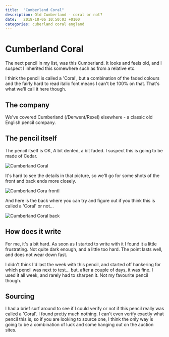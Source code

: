 ```yaml
---
title:  "Cumberland Coral"
description: Old Cumberland - coral or not?
date:   2018-10-06 10:50:03 +0100
categories: cuberland coral england
---
```


# Cumberland Coral

The next pencil in my list, was this Cumberland. It looks and feels old,
and I suspect I inherited this somewhere such as from a relative etc.

I think the pencil is called a 'Coral', but a combination of the faded
colours and the fairly hard to read italic font means I can't be 100%
on that. That's what we'll call it here though.

## The company

We've covered Cumberland (/Derwent/Rexel) elsewhere - a classic old
English pencil company.

## The pencil itself

The pencil itself is OK, A bit dented, a bit faded. I suspect this is
going to be made of Cedar.

![Cumberland Coral]({{site.url}}/images/coral.jpg)

It's hard to see the details in that picture, so we'll go for some
shots of the front and back ends more closely.

![Cumberland Cora frontl]({{site.url}}/images/coral_front.jpg)

And here is the back where you can try and figure out if you think
this is called a 'Coral' or not...

![Cumberland Coral back]({{site.url}}/images/coral_back.jpg)

## How does it write

For me, it's a bit hard. As soon as I started to write with it I found it
a little frustrating. Not quite dark enough, and a little too hard. The
point lasts well, and does not wear down fast.

I didn't think I'd last the week with this pencil, and started off hankering
for which pencil was next to test... but, after a couple of days, it was fine.
I used it all week, and rarely had to sharpen it. Not my favourite pencil though.

## Sourcing

I had a brief surf around to see if I could verify or not if this pencil really
was called a 'Coral'. I found pretty much nothing. I can't even verify exactly
what pencil this is, so if you are looking to source one, I think the only way
is going to be a combination of luck and some hanging out on the auction sites.
